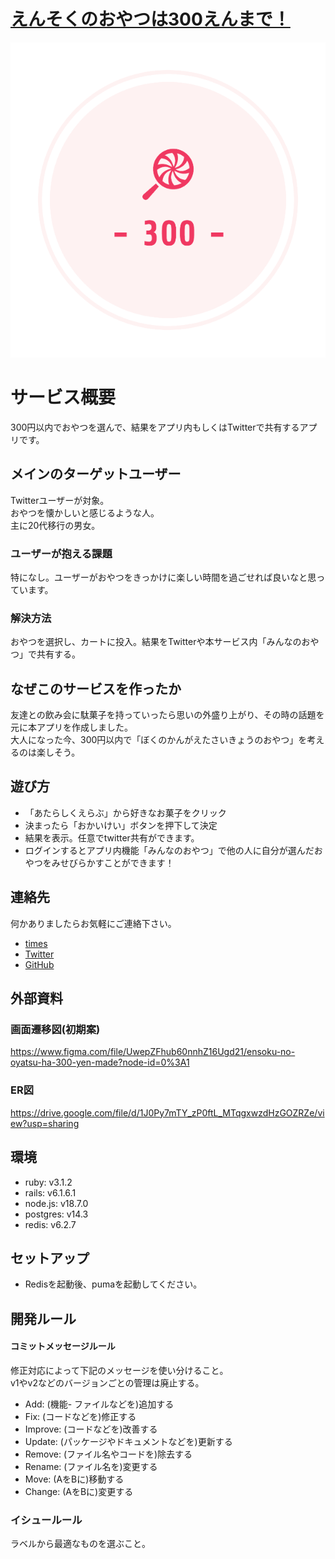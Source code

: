 # [えんそくのおやつは300えんまで！](https://oyatsu300.com/)

![えんそくのおやつは300えんまで！](app/assets/images/logo_transparent_ogp.png)

# サービス概要
300円以内でおやつを選んで、結果をアプリ内もしくはTwitterで共有するアプリです。

## メインのターゲットユーザー
Twitterユーザーが対象。  
おやつを懐かしいと感じるような人。  
主に20代移行の男女。  

### ユーザーが抱える課題
特になし。ユーザーがおやつをきっかけに楽しい時間を過ごせれば良いなと思っています。

### 解決方法
おやつを選択し、カートに投入。結果をTwitterや本サービス内「みんなのおやつ」で共有する。

## なぜこのサービスを作ったか
友達との飲み会に駄菓子を持っていったら思いの外盛り上がり、その時の話題を元に本アプリを作成しました。  
大人になった今、300円以内で「ぼくのかんがえたさいきょうのおやつ」を考えるのは楽しそう。

## 遊び方
- 「あたらしくえらぶ」から好きなお菓子をクリック
- 決まったら「おかいけい」ボタンを押下して決定
- 結果を表示。任意でtwitter共有ができます。
- ログインするとアプリ内機能「みんなのおやつ」で他の人に自分が選んだおやつをみせびらかすことができます！

## 連絡先
何かありましたらお気軽にご連絡下さい。
- [times](https://chat.runteq.jp/runteq/channels/times_yamada_takatoshi)
- [Twitter](https://twitter.com/moyazine)
- [GitHub](https://github.com/TakatoshiYamada/oyatsu300)

## 外部資料
### 画面遷移図(初期案)
https://www.figma.com/file/UwepZFhub60nnhZ16Ugd21/ensoku-no-oyatsu-ha-300-yen-made?node-id=0%3A1

### ER図
https://drive.google.com/file/d/1J0Py7mTY_zP0ftL_MTqgxwzdHzGOZRZe/view?usp=sharing

## 環境
- ruby: v3.1.2
- rails: v6.1.6.1
- node.js: v18.7.0
- postgres: v14.3
- redis: v6.2.7

## セットアップ
- Redisを起動後、pumaを起動してください。

## 開発ルール
#### コミットメッセージルール
修正対応によって下記のメッセージを使い分けること。  
v1やv2などのバージョンごとの管理は廃止する。

- Add:     (機能- ファイルなどを)追加する
- Fix:     (コードなどを)修正する
- Improve: (コードなどを)改善する
- Update:  (パッケージやドキュメントなどを)更新する
- Remove:  (ファイル名やコードを)除去する
- Rename:  (ファイル名を)変更する
- Move:    (AをBに)移動する
- Change:  (AをBに)変更する

### イシュールール
ラベルから最適なものを選ぶこと。
